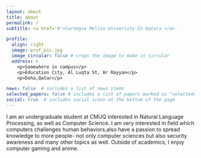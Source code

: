 ```yaml
---
layout: about
title: about
permalink: /
subtitle: <a href='#'>Carnegie Mellon University In Qatara </a>.

profile:
  align: right
  image: prof_pic.jpg
  image_circular: false # crops the image to make it circular
  address: >
    <p>Somewhere in campus</p>
    <p>Education City, Al Luqta St, Ar Rayyan</p>
    <p>Doha,Qatar</p>

news: false  # includes a list of news items
selected_papers: false # includes a list of papers marked as "selected={true}"
social: true  # includes social icons at the bottom of the page
---
```


I am an undergraduate student at CMUQ interested in Natural Language Processing, as well as Computer Science. I am very interested in field which computers challenges human behaviors,also have a passion to spread knowledge to more people- not only computer sciences but also security awareness and many other topics as well. Outside of academics, I enjoy computer gaming and anime.



